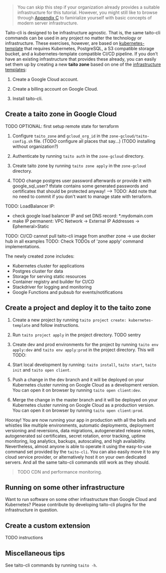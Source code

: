 
> You can skip this step if your organization already provides a suitable infrastructure for this tutorial. However, you might still like to browse through [Appendix C](c-modern-server-infrastructure.md) to famirialize yourself with basic concepts of modern server infrastructure.

Taito-cli is designed to be infrastructure agnostic. That is, the same taito-cli commands can be used in any project no matter the technology or infrastructure. These exercises, however, are based on [kubernetes-template](https://github.com/TaitoUnited/server-template) that requires Kubernetes, PostgreSQL, a S3 compatible storage bucket, and a kubernetes-template compatible CI/CD pipeline. If you don't have an existing infrastructure that provides these already, you can easily set them up by creating a new **taito zone** based on one of the [infrastructure templates](https://github.com/TaitoUnited/taito-cli/blob/dev/docs/templates.md#infrastructure-templates):

1. Create a Google Cloud account.

2. Create a billing account on Google Cloud.

3. Install taito-cli.

## Create a taito zone in Google Cloud

TODO OPTIONAL: first setup remote state for terraform

1. Configure `taito_zone` and `gcloud_org_id` in the `zone-gcloud/taito-config.sh` file. (TODO configure all places that say...) (TODO installing without organization?)

2. Authenticate by running `taito auth` in the `zone-gcloud` directory.

3. Create taito zone by running `taito zone apply` in the `zone-gcloud` directory.

4. TODO change postgres user password afterwards or provide it with google_sql_user? tfstate contains some generated passwords and certificates that should be protected anyway! --> TODO: Add note that no need to commit if you don't want to manage state with terraform.

TODO: LoadBalancer IP:
- check google load balancer IP and set DNS record: *.mydomain.com
- make IP permanent: VPC Network -> External IP Addresses -> Ephemeral>Static

TODO: CI/CD cannot pull taito-cli image from another zone -> use docker hub in all examples
TODO: Check TODOs of 'zone apply' command implementations.

The newly created zone includes:

* Kubernetes cluster for applications
* Postgres cluster for data
* Storage for serving static resources
* Container registry and builder for CI/CD
* Stackdriver for logging and monitoring
* Google Functions and pubsub for events/notifications

## Create a project and deploy it to the taito zone

1. Create a new project by running `taito project create: kubernetes-template` and follow instructions.

2. Run `taito project apply` in the project directory. TODO sentry

3. Create dev and prod environments for the project by running `taito env apply:dev` and `taito env apply:prod` in the project directory. This will TODO:

4. Start local development by running: `taito install`, `taito start`, `taito init` and `taito open client`.

5. Push a change in the dev branch and it will be deployed on your Kubernetes cluster running on Google Cloud as a development version. You can open it on browser by running `taito open client:dev`.

6. Merge the change in the master branch and it will be deployed on your Kubernetes cluster running on Google Cloud as a production version. You can open it on browser by running `taito open client:prod`.

Hooray! You are now running your app in production with all the bells and whistles like multiple environments, automatic deployments, deployment versioning and reversions, data migrations, autogenerated release notes, autogenerated ssl certificates, secret rotation, error tracking, uptime monitoring, log analytics, backups, autoscaling, and high availability. Nevertheless, almost anyone is able to operate it using the easy-to-use command set provided by the `taito-cli`. You can also easily move it to any cloud service provider, or alternatively host it on your own dedicated servers. And all the same taito-cli commands still work as they should.

> TODO CDN and performance monitoring.

## Running on some other infrastructure

Want to run software on some other infrastructure than Google Cloud and Kubernetes? Please contribute by developing taito-cli plugins for the infrastructure in question.

## Create a custom extension

TODO instructions

## Miscellaneous tips

See taito-cli commands by running `taito -h`.
